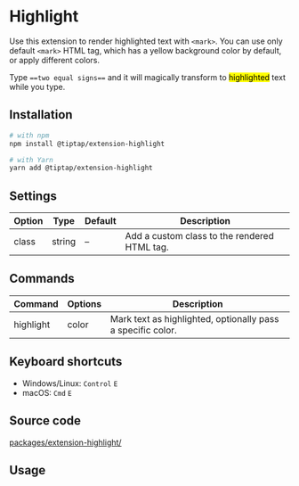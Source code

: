 # Highlight
Use this extension to render highlighted text with `<mark>`. You can use only default `<mark>` HTML tag, which has a yellow background color by default, or apply different colors.

Type `==two equal signs==` and it will magically transform to <mark>highlighted</mark> text while you type.

## Installation
```bash
# with npm
npm install @tiptap/extension-highlight

# with Yarn
yarn add @tiptap/extension-highlight
```

## Settings
| Option | Type   | Default | Description                                  |
| ------ | ------ | ------- | -------------------------------------------- |
| class  | string | –       | Add a custom class to the rendered HTML tag. |

## Commands
| Command   | Options | Description                                                 |
| --------- | ------- | ----------------------------------------------------------- |
| highlight | color   | Mark text as highlighted, optionally pass a specific color. |

## Keyboard shortcuts
* Windows/Linux: `Control`&nbsp;`E`
* macOS: `Cmd`&nbsp;`E`

## Source code
[packages/extension-highlight/](https://github.com/ueberdosis/tiptap-next/blob/main/packages/extension-highlight/)

## Usage
<demo name="Marks/Highlight" highlight="3-8,48,67" />
